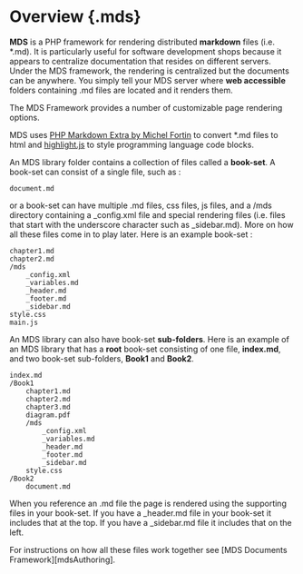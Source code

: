 # Overview {.mds}

**MDS** is a PHP framework for rendering distributed **markdown** files (i.e. *.md).  It is particularly useful for software development shops because it appears to centralize documentation that resides on different servers.  Under the MDS framework, the rendering is centralized but the documents can be anywhere.  You simply tell your MDS server where **web accessible** folders containing .md files are located and it renders them.

The MDS Framework provides a number of customizable page rendering options.

MDS uses [PHP Markdown Extra by Michel Fortin](http://michelf.ca/projects/php-markdown/) to convert *.md files to html and [highlight.js](http://highlightjs.org/) to style programming language code blocks. 

An MDS library folder contains a collection of files called a **book-set**. A book-set can consist of a single file, such as :

	document.md
	
or a book-set can have multiple .md files, css files, js files, and a /mds directory containing a _config.xml file and special rendering files (i.e. files that start with the underscore character such as _sidebar.md).  More on how all these files come in to play later.  Here is an example book-set :
	
	chapter1.md
	chapter2.md
	/mds
		_config.xml
		_variables.md
		_header.md
		_footer.md
		_sidebar.md
	style.css
	main.js

An MDS library can also have book-set **sub-folders**.  Here is an example of an MDS library that has a **root** book-set consisting of one file, **index.md**, and two book-set sub-folders, **Book1** and **Book2**.

	index.md
	/Book1
		chapter1.md
		chapter2.md
		chapter3.md
		diagram.pdf
		/mds
			_config.xml
			_variables.md
			_header.md
			_footer.md
			_sidebar.md
		style.css
	/Book2
		document.md

When you reference an .md file the page is rendered using the supporting files in your book-set.  If you have a _header.md file in your book-set it includes that at the top.  If you have a _sidebar.md file it includes that on the left.

For instructions on how all these files work together see [MDS Documents Framework][mdsAuthoring].
